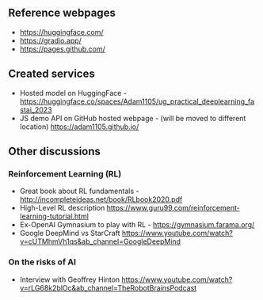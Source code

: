## Reference webpages
*  https://huggingface.com/
* https://gradio.app/
* https://pages.github.com/

## Created services
* Hosted model on HuggingFace - https://huggingface.co/spaces/Adam1105/ug_practical_deeplearning_fastai_2023
* JS demo API on GitHub hosted webpage - (will be moved to different location) https://adam1105.github.io/

## Other discussions
### Reinforcement Learning (RL)
* Great book about RL fundamentals - http://incompleteideas.net/book/RLbook2020.pdf
* High-Level RL description https://www.guru99.com/reinforcement-learning-tutorial.html
* Ex-OpenAI Gymnasium to play with RL - https://gymnasium.farama.org/
* Google DeepMind vs StarCraft https://www.youtube.com/watch?v=cUTMhmVh1qs&ab_channel=GoogleDeepMind
### On the risks of AI
* Interview with Geoffrey Hinton https://www.youtube.com/watch?v=rLG68k2blOc&ab_channel=TheRobotBrainsPodcast